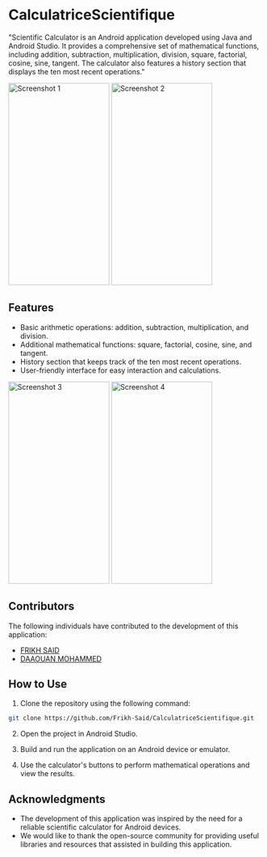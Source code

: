# CalculatriceScientifique


"Scientific Calculator is an Android application developed using Java and Android Studio. It provides a comprehensive set of mathematical functions, including addition, subtraction, multiplication, division, square, factorial, cosine, sine, tangent. The calculator also features a history section that displays the ten most recent operations."

<img src="https://github.com/Daaouan-Mohammed/CalculatriceScientifique/assets/116027598/042ca3cb-0172-4965-b7db-26fc48b9040f" alt="Screenshot 1" width="200" height="400" />
<img src="https://github.com/Daaouan-Mohammed/CalculatriceScientifique/assets/116027598/452143de-08d7-43d2-869a-ef8c047febbc" alt="Screenshot 2" width="200" height="400" />


## Features

- Basic arithmetic operations: addition, subtraction, multiplication, and division.
- Additional mathematical functions: square, factorial, cosine, sine, and tangent.
- History section that keeps track of the ten most recent operations.
- User-friendly interface for easy interaction and calculations.

<img src="https://github.com/Daaouan-Mohammed/CalculatriceScientifique/assets/116027598/9dc5e1d1-eca7-4e56-bdaf-05cb251b7ab3" alt="Screenshot 3" width="200" height="400" />
<img src="https://github.com/Daaouan-Mohammed/CalculatriceScientifique/assets/116027598/80555e5e-cc5c-48e5-9ac8-c67369fb1431" alt="Screenshot 4" width="200" height="400" />


## Contributors

The following individuals have contributed to the development of this application:

- [FRIKH SAID](https://github.com/Frikh-Said)
- [DAAOUAN MOHAMMED](https://github.com/Daaouan-Mohammed)


## How to Use

1. Clone the repository using the following command:

```bash
git clone https://github.com/Frikh-Said/CalculatriceScientifique.git
```

2. Open the project in Android Studio.

3. Build and run the application on an Android device or emulator.

4. Use the calculator's buttons to perform mathematical operations and view the results.


## Acknowledgments

- The development of this application was inspired by the need for a reliable scientific calculator for Android devices.
- We would like to thank the open-source community for providing useful libraries and resources that assisted in building this application.

